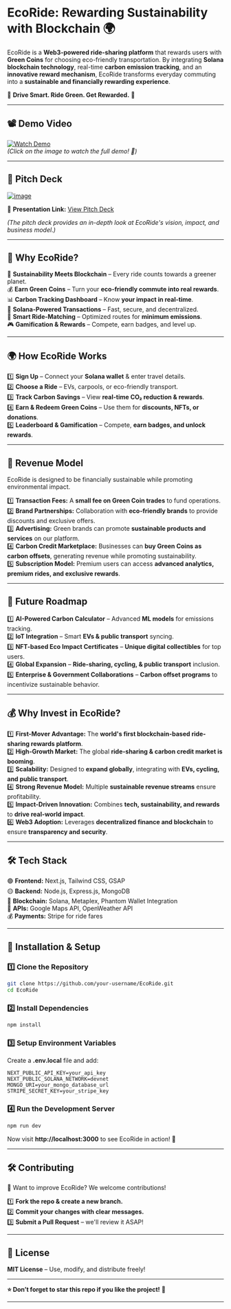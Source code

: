 # **EcoRide: Rewarding Sustainability with Blockchain 🌍**  

EcoRide is a **Web3-powered ride-sharing platform** that rewards users with **Green Coins** for choosing eco-friendly transportation. By integrating **Solana blockchain technology**, real-time **carbon emission tracking**, and an **innovative reward mechanism**, EcoRide transforms everyday commuting into a **sustainable and financially rewarding experience**.  

🚗 **Drive Smart. Ride Green. Get Rewarded.** 🌱  

---

## **📽️ Demo Video**  

[![Watch Demo](https://github.com/user-attachments/assets/3ebe39d5-c880-4df3-b81d-e7dfcf75d2be)](https://drive.google.com/file/d/1FvTAfmvNAB0mJ12M7aVKhIsOFzCcLzEY/view?usp=drive_link)  
*(Click on the image to watch the full demo! 🚀)*  

---

## **📑 Pitch Deck** 

[![image](https://github.com/user-attachments/assets/967c5283-f3a9-4aae-810f-fadb53dec657)](https://gamma.app/docs/EcoRide-The-Future-of-Sustainable-Travel-mmgv3q3i8gkr9n2)  

📌 **Presentation Link:** [View Pitch Deck](https://gamma.app/docs/EcoRide-The-Future-of-Sustainable-Travel-mmgv3q3i8gkr9n2)  

*(The pitch deck provides an in-depth look at EcoRide's vision, impact, and business model.)*  

---

## **🚀 Why EcoRide?**  
🌱 **Sustainability Meets Blockchain** – Every ride counts towards a greener planet.  
💰 **Earn Green Coins** – Turn your **eco-friendly commute into real rewards**.  
📊 **Carbon Tracking Dashboard** – Know **your impact in real-time**.  
🔗 **Solana-Powered Transactions** – Fast, secure, and decentralized.  
🚗 **Smart Ride-Matching** – Optimized routes for **minimum emissions**.  
🎮 **Gamification & Rewards** – Compete, earn badges, and level up.  

---

## **🌍 How EcoRide Works**  
1️⃣ **Sign Up** – Connect your **Solana wallet** & enter travel details.  
2️⃣ **Choose a Ride** – EVs, carpools, or eco-friendly transport.  
3️⃣ **Track Carbon Savings** – View **real-time CO₂ reduction & rewards**.  
4️⃣ **Earn & Redeem Green Coins** – Use them for **discounts, NFTs, or donations**.  
5️⃣ **Leaderboard & Gamification** – Compete, **earn badges, and unlock rewards**.  

---

## **💼 Revenue Model**  
EcoRide is designed to be financially sustainable while promoting environmental impact.  

1️⃣ **Transaction Fees:** A **small fee on Green Coin trades** to fund operations.  
2️⃣ **Brand Partnerships:** Collaboration with **eco-friendly brands** to provide discounts and exclusive offers.  
3️⃣ **Advertising:** Green brands can promote **sustainable products and services** on our platform.  
4️⃣ **Carbon Credit Marketplace:** Businesses can **buy Green Coins as carbon offsets**, generating revenue while promoting sustainability.  
5️⃣ **Subscription Model:** Premium users can access **advanced analytics, premium rides, and exclusive rewards**.  

---

## **🚀 Future Roadmap**  
1️⃣ **AI-Powered Carbon Calculator** – Advanced **ML models** for emissions tracking.  
2️⃣ **IoT Integration** – Smart **EVs & public transport** syncing.  
3️⃣ **NFT-based Eco Impact Certificates** – **Unique digital collectibles** for top users.  
4️⃣ **Global Expansion** – **Ride-sharing, cycling, & public transport** inclusion.  
5️⃣ **Enterprise & Government Collaborations** – **Carbon offset programs** to incentivize sustainable behavior.  

---

## **💰 Why Invest in EcoRide?**  
1️⃣ **First-Mover Advantage:** The **world's first blockchain-based ride-sharing rewards platform**.  
2️⃣ **High-Growth Market:** The global **ride-sharing & carbon credit market is booming**.  
3️⃣ **Scalability:** Designed to **expand globally**, integrating with **EVs, cycling, and public transport**.  
4️⃣ **Strong Revenue Model:** Multiple **sustainable revenue streams** ensure profitability.  
5️⃣ **Impact-Driven Innovation:** Combines **tech, sustainability, and rewards** to **drive real-world impact**.  
6️⃣ **Web3 Adoption:** Leverages **decentralized finance and blockchain** to ensure **transparency and security**.  

---

## **🛠️ Tech Stack**  
🟢 **Frontend:** Next.js, Tailwind CSS, GSAP  
🟡 **Backend:** Node.js, Express.js, MongoDB  
🔗 **Blockchain:** Solana, Metaplex, Phantom Wallet Integration  
📍 **APIs:** Google Maps API, OpenWeather API  
💰 **Payments:** Stripe for ride fares  

---

## **📖 Installation & Setup**  

### **1️⃣ Clone the Repository**  
```bash
git clone https://github.com/your-username/EcoRide.git
cd EcoRide
```

### **2️⃣ Install Dependencies**  
```bash
npm install
```

### **3️⃣ Setup Environment Variables**  
Create a **.env.local** file and add:  
```plaintext
NEXT_PUBLIC_API_KEY=your_api_key
NEXT_PUBLIC_SOLANA_NETWORK=devnet
MONGO_URI=your_mongo_database_url
STRIPE_SECRET_KEY=your_stripe_key
```

### **4️⃣ Run the Development Server**  
```bash
npm run dev
```
Now visit **http://localhost:3000** to see EcoRide in action! 🎉  

---

## **🛠️ Contributing**  
🚀 Want to improve EcoRide? We welcome contributions!  

1️⃣ **Fork the repo & create a new branch.**  
2️⃣ **Commit your changes with clear messages.**  
3️⃣ **Submit a Pull Request** – we'll review it ASAP!  

---

## **📜 License**  
**MIT License** – Use, modify, and distribute freely!  

---

**⭐ Don’t forget to star this repo if you like the project!** 🌟  

---

